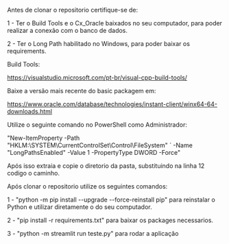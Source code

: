 Antes de clonar o repositorio certifique-se de:

1 - Ter o Build Tools e o Cx_Oracle baixados no seu computador, para poder realizar a conexão com o banco de dados.

2 - Ter o Long Path habilitado no Windows, para poder baixar os requirements.

Build Tools:

https://visualstudio.microsoft.com/pt-br/visual-cpp-build-tools/


Baixe a versão mais recente do basic packagem em:

https://www.oracle.com/database/technologies/instant-client/winx64-64-downloads.html


Utilize o seguinte comando no PowerShell como Administrador:

"New-ItemProperty -Path "HKLM:\SYSTEM\CurrentControlSet\Control\FileSystem" `
-Name "LongPathsEnabled" -Value 1 -PropertyType DWORD -Force"



Após isso extraia e copie o diretorio da pasta, substituindo na linha 12 codigo o caminho.



Após clonar o repositorio utilize os seguintes comandos:

1 - "python -m pip install --upgrade --force-reinstall pip" para reinstalar o Python e utilizar diretamente o do seu computador.

2 - "pip install -r  requirements.txt" para baixar os packages necessarios.

3 - "python -m streamlit run teste.py" para rodar a aplicação



